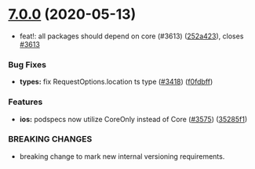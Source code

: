 # [7.0.0](https://github.com/invertase/react-native-firebase/tree/master/packages/admob/compare/@react-native-firebase/admob@7.0.0...@react-native-firebase/admob@7.0.0) (2020-05-13)


* feat!: all packages should depend on core (#3613) ([252a423](https://github.com/invertase/react-native-firebase/tree/master/packages/admob/commit/252a4239e98a0f2a55c4afcd2d82e4d5f97e65e9)), closes [#3613](https://github.com/invertase/react-native-firebase/tree/master/packages/admob/issues/3613)


### Bug Fixes

* **types:** fix RequestOptions.location ts type ([#3418](https://github.com/invertase/react-native-firebase/tree/master/packages/admob/issues/3418)) ([f0fdbff](https://github.com/invertase/react-native-firebase/tree/master/packages/admob/commit/f0fdbff71967aec0cf72f1fe5c9066ffe5b6d7b7))


### Features

* **ios:** podspecs now utilize CoreOnly instead of Core ([#3575](https://github.com/invertase/react-native-firebase/tree/master/packages/admob/issues/3575)) ([35285f1](https://github.com/invertase/react-native-firebase/tree/master/packages/admob/commit/35285f1655b16d05e6630fc556f95cccfb707ee4))


### BREAKING CHANGES

* breaking change to mark new internal versioning requirements.



